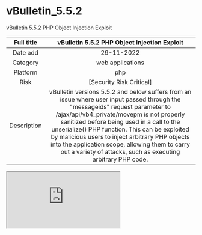 # vBulletin_5.5.2

vBulletin 5.5.2 PHP Object Injection Exploit

| Full title  |                                                                                                                                                                                                   vBulletin 5.5.2 PHP Object Injection Exploit                                                                                                                                                                                                   |
| :---------: | :----------------------------------------------------------------------------------------------------------------------------------------------------------------------------------------------------------------------------------------------------------------------------------------------------------------------------------------------------------------------------------------------------------------------------------------------: |
|  Date add   |                                                                                                                                                                                                                    29-11-2022                                                                                                                                                                                                                    |
|  Category   |                                                                                                                                                                                                                 web applications                                                                                                                                                                                                                 |
|  Platform   |                                                                                                                                                                                                                       php                                                                                                                                                                                                                        |
|    Risk     |                                                                                                                                                                                                             [Security Risk Critical]                                                                                                                                                                                                             |
| Description | vBulletin versions 5.5.2 and below suffers from an issue where user input passed through the "messageids" request parameter to /ajax/api/vb4_private/movepm is not properly sanitized before being used in a call to the unserialize() PHP function. This can be exploited by malicious users to inject arbitrary PHP objects into the application scope, allowing them to carry out a variety of attacks, such as executing arbitrary PHP code. |

 <iframe src="https://github.com/MRvirusIR/vBulletin_5.5.2/blob/master/RemoteCode.php" title="description"></iframe>
